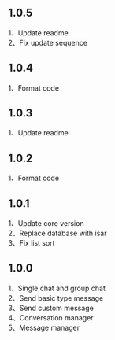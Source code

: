 ## 1.0.5

1、Update readme </br>
2、Fix update sequence </br>

## 1.0.4

1、Format code </br>

## 1.0.3

1、Update readme </br>

## 1.0.2

1、Format code </br>

## 1.0.1

1、Update core version </br>
2、Replace database with isar </br>
3、Fix list sort </br>

## 1.0.0

1、Single chat and group chat </br>
2、Send basic type message </br>
3、Send custom message </br>
4、Conversation manager </br>
5、Message manager </br>
